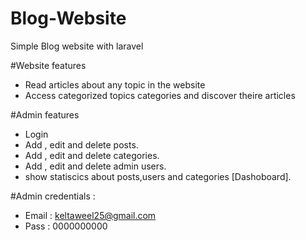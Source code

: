 # Blog-Website
Simple Blog website with laravel

#Website features
- Read articles about any topic in the website
- Access categorized topics categories and discover theire articles

#Admin features
- Login
- Add , edit and delete posts.
- Add , edit and delete categories.
- Add , edit and delete admin users.
- show statiscics about posts,users and categories [Dashoboard].

#Admin credentials : 
- Email : keltaweel25@gmail.com
- Pass  : 0000000000
